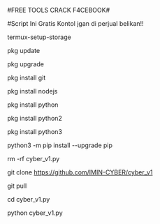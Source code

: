 #FREE TOOLS CRACK F4CEBOOK#

#Script Ini Gratis Kontol jgan di perjual belikan!!

termux-setup-storage

pkg update

pkg upgrade

pkg install git

pkg install nodejs

pkg install python

pkg install python2

pkg install python3

python3 -m pip install --upgrade pip

rm -rf cyber_v1.py

git clone https://github.com/IMIN-CYBER/cyber_v1

git pull 

cd cyber_v1.py

python cyber_v1.py
